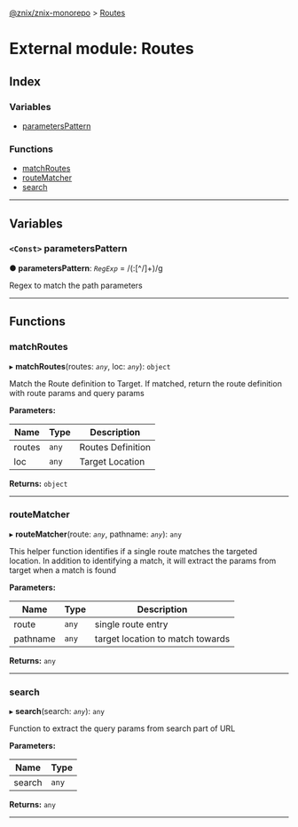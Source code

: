 [@znix/znix-monorepo](../README.md) > [Routes](../modules/routes.md)

# External module: Routes

## Index

### Variables

* [parametersPattern](routes.md#parameterspattern)

### Functions

* [matchRoutes](routes.md#matchroutes)
* [routeMatcher](routes.md#routematcher)
* [search](routes.md#search)

---

## Variables

<a id="parameterspattern"></a>

### `<Const>` parametersPattern

**● parametersPattern**: *`RegExp`* =  /(:[^\/]+)/g

Regex to match the path parameters

___

## Functions

<a id="matchroutes"></a>

###  matchRoutes

▸ **matchRoutes**(routes: *`any`*, loc: *`any`*): `object`

Match the Route definition to Target. If matched, return the route definition with route params and query params

**Parameters:**

| Name | Type | Description |
| ------ | ------ | ------ |
| routes | `any` |  Routes Definition |
| loc | `any` |  Target Location |

**Returns:** `object`

___
<a id="routematcher"></a>

###  routeMatcher

▸ **routeMatcher**(route: *`any`*, pathname: *`any`*): `any`

This helper function identifies if a single route matches the targeted location. In addition to identifying a match, it will extract the params from target when a match is found

**Parameters:**

| Name | Type | Description |
| ------ | ------ | ------ |
| route | `any` |  single route entry |
| pathname | `any` |  target location to match towards |

**Returns:** `any`

___
<a id="search"></a>

###  search

▸ **search**(search: *`any`*): `any`

Function to extract the query params from search part of URL

**Parameters:**

| Name | Type |
| ------ | ------ |
| search | `any` |

**Returns:** `any`

___

